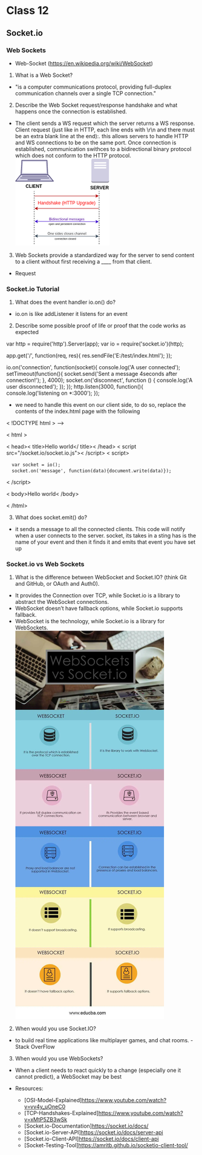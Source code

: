 # Class 12

## Socket.io

### Web Sockets
- Web-Socket (https://en.wikipedia.org/wiki/WebSocket)
1. What is a Web Socket?

- "is a computer communications protocol, providing full-duplex communication channels over a single TCP connection."

2. Describe the Web Socket request/response handshake and what happens once the connection is established.

- The client sends a WS request which the server returns a WS response. Client request (just like in HTTP, each line ends with \r\n and there must be an extra blank line at the end):. this allows servers to handle HTTP and WS connections to be on the same port. Once connection is established, communication swithces to a bidirectional binary protocol which does not conform to the HTTP protocol. 
![request-response](./img/Websocket_connection.png)
3. Web Sockets provide a standardized way for the server to send content to a client without first receiving a ____ from that client.
- Request


### Socket.io Tutorial
1. What does the event handler io.on() do?
- io.on is like addListener it listens for an event

2. Describe some possible proof of life or proof that the code works as expected

var http = require('http').Server(app);
var io = require('socket.io')(http);

app.get('/', function(req, res){
   res.sendFile('E:/test/index.html');
});

io.on('connection', function(socket){
   console.log('A user connected');
setTimeout(function(){
      socket.send('Sent a message 4seconds after connection!');
   }, 4000);
   socket.on('disconnect', function () {
      console.log('A user disconnected');
   });
});
http.listen(3000, function(){
   console.log('listening on *:3000');
});
- we need to handle this event on our client side, to do so, replace the contents of the index.html page with the following 

< !DOCTYPE html > -->

< html >

   < head>< title>Hello world</ title>< /head>
   < script src="/socket.io/socket.io.js">< /script>
   < script>

      var socket = io();
      socket.on('message', function(data){document.write(data)});

   < /script>

   < body>Hello world< /body>

< /html>




3. What does socket.emit() do?

- it sends a message to all the connected clients. This code will notify when a user connects to the server. socket, its takes in a sting has is the name of your event and then it finds it and emits that event you have set up

### Socket.io vs Web Sockets
1. What is the difference between WebSocket and Socket.IO? (think Git and GitHub, or OAuth and Auth0).

- It provides the Connection over TCP, while Socket.io is a library to abstract the WebSocket connections.
- WebSocket doesn’t have fallback options, while Socket.io supports fallback.
- WebSocket is the technology, while Socket.io is a library for WebSockets.
![socket.io-ws](img/WebSockets-vs-Socket-1.jpeg)

2. When would you use Socket.IO?
- to build real time applications like multiplayer games, and chat rooms. - Stack OverFlow
3. When would you use WebSockets?

- When a client needs to react quickly to a change (especially one it cannot predict), a WebSocket may be best



- Resources:
  - [OSI-Model-Explained]<https://www.youtube.com/watch?v=vv4y_uOneC0>
  - [TCP-Handshakes-Explained]<https://www.youtube.com/watch?v=xMtP5ZB3wSk>
  - [Socket.io-Documentation]<https://socket.io/docs/>
  - [Socket.io-Server-API]<https://socket.io/docs/server-api>
  - [Socket.io-Client-API]<https://socket.io/docs/client-api>
  - [Socket-Testing-Tool]<https://amritb.github.io/socketio-client-tool/>
